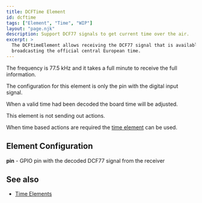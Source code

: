 ```yaml
---
title: DCFTime Element
id: dcftime
tags: ["Element", "Time", "WIP"]
layout: "page.njk"
description: Support DCF77 signals to get current time over the air. 
excerpt: >
  The DCFtimeElement allows receiving the DCF77 signal that is available in central Europe
  broadcasting the official central European time.
---
```


The frequency is 77.5 kHz and it takes a full minute to receive the full information.

The configuration for this element is only the pin with the digital input signal.

When a valid time had been decoded the board time will be adjusted.

This element is not sending out actions.

When time based actions are required the [time element](/elements/time.md) can be used.

## Element Configuration

**pin** - GPIO pin with the decoded DCF77 signal from the receiver


## See also

* [Time Elements](/elements/timeelements.md)
